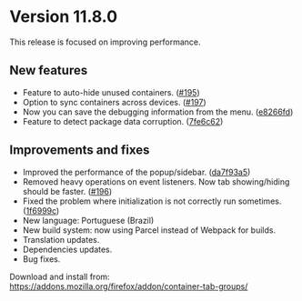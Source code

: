 # Version 11.8.0

This release is focused on improving performance.

## New features

- Feature to auto-hide unused containers. ([#195](https://github.com/menhera-org/TabArray/issues/195))
- Option to sync containers across devices. ([#197](https://github.com/menhera-org/TabArray/issues/197))
- Now you can save the debugging information from the menu. ([e8266fd](https://github.com/menhera-org/TabArray/commit/e8266fdc85cff4bab103b524d328f7372ebe2e19))
- Feature to detect package data corruption. ([7fe6c62](https://github.com/menhera-org/TabArray/commit/7fe6c62199c5a6f480ddd8153872ef01b90b240d))

## Improvements and fixes

- Improved the performance of the popup/sidebar. ([da7f93a5](https://github.com/menhera-org/TabArray/commit/da7f93a5c13b84db6af00bf399a3e9d42b2dbcff))
- Removed heavy operations on event listeners. Now tab showing/hiding should be faster. ([#196](https://github.com/menhera-org/TabArray/issues/196))
- Fixed the problem where initialization is not correctly run sometimes. ([1f6999c](https://github.com/menhera-org/TabArray/commit/1f6999cdfcf17225b1deff4948e8838ec99ec7cd))
- New language: Portuguese (Brazil)
- New build system: now using Parcel instead of Webpack for builds.
- Translation updates.
- Dependencies updates.
- Bug fixes.

Download and install from: https://addons.mozilla.org/firefox/addon/container-tab-groups/
